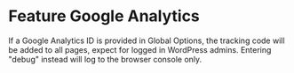 # Feature Google Analytics

If a Google Analytics ID is provided in Global Options, the tracking code will be added to all pages, expect for logged in WordPress admins. Entering "debug" instead will log to the browser console only.
